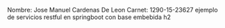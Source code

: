 
Nombre: Jose Manuel Cardenas De Leon Carnet: 1290-15-23627 ejemplo de servicios restful en springboot con base embebida h2
